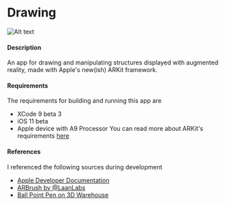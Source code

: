# Drawing

![Alt text](http://i.imgur.com/AJQR1Vp.gifv)

#### Description
An app for drawing and manipulating structures displayed with augmented reality, made with Apple's new(ish) ARKit framework.

#### Requirements
The requirements for building and running this app are
* XCode 9 beta 3
* iOS 11 beta
* Apple device with A9 Processor
You can read more about ARKit's requirements [here](https://developer.apple.com/arkit/)

#### References
I referenced the following sources during development
* [Apple Developer Documentation](https://developer.apple.com/documentation)
* [ARBrush by @LaanLabs](https://github.com/laanlabs/ARBrush)
* [Ball Point Pen on 3D Warehouse](https://3dwarehouse.sketchup.com/model/u33569933-54a6-4d7a-b2d5-d99ecb839c63/Ball-Point-Pen)
